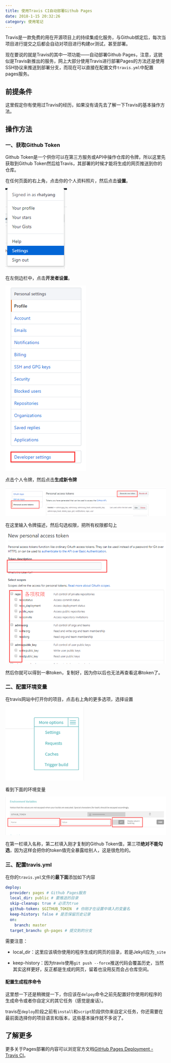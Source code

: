 ```yaml
---
title: 使用Travis CI自动部署Github Pages
date: 2018-1-15 20:32:26
category: 使用笔记
---
```


Travis是一款免费的用在开源项目上的持续集成化服务，与Github绑定后，每次当项目进行提交之后都会自动对项目进行构建or测试，甚至部署。

现在要说的就是Travis的其中一项功能——自动部署Github Pages，注意，这貌似是Travis新推出的服务，网上大部分使用Travis进行部署Pages的方法还是使用SSH协议来推送到部署分支，而现在可以直接在配置文件`travis.yml`中配置pages服务。

## 前提条件

这里假定你有使用过Travis的经历，如果没有请先去了解一下Travis的基本操作方法。



## 操作方法

### 一、获取Github Token

Github Token是一个供你可以在第三方服务或API中操作仓库的令牌，所以这里先获取到Github Token然后给Travis，其部署的时候才能将生成的网页推送到你的仓库。

在任何页面的右上角，点击你的个人资料照片，然后点击**设置**。

![](/pics/2018/01/1501.png)

在左侧边栏中，点击**开发者设置**。

![](/pics/2018/01/1502.png)

点击个人令牌，然后点击**生成新令牌**

![](/pics/2018/01/1503.png)

在这里输入令牌描述，然后勾选权限，把所有权限都勾上

![](/pics/2018/01/1504.png)

然后你就可以得到一串token，复制好，因为你以后也无法再查看这串token了。

### 二、配置环境变量

在travis网站中打开你的项目，点击右上角的更多选项，选择设置

![](/pics/2018/01/1505.png)

看到下面的环境变量

![](/pics/2018/01/1506.png)

在第一栏填入名称，第二栏填入刚才复制的Github Token值，第三项**绝对不能勾选**，因为这样会把你的token值完全暴露给别人，这是很危险的。

### 三、配置travis.yml

在你的`travis.yml`文件的**最下面**添加如下内容

```yml
deploy:
  provider: pages # Github Pages服务
  local_dir: public # 要推送的目录
  skip-cleanup: true # 必须为true
  github-token: $GITHUB_TOKEN  # 你刚才在设置中填入的变量名
  keep-history: false # 是否保留历史记录
  on:
    branch: master
  target_branch: gh-pages # 提交到的分支
```

需要注意：

- local_dir：这里应该填你使用的程序生成的网页的目录，若是Jekyll应为`_site`

- keep-history：因为travis使用`git push --force`推送代码会覆盖历史，当然其实这样更好，反正都是生成的网页，留着也没用反而会占仓库空间。

#### 配置生成程序命令

这里想一下还是稍微提一下，你应该在`delpoy`命令之前先配置好你使用的程序的生成命令或者你自定义的其它任务（感觉是废话）。

travis在`deploy`阶段之前有`install`和`script`阶段供你来自定义任务，你还需要在最前面选择你的项目语言和版本，这些基本操作就不多说了。

## 了解更多

更多关于Pages部署的内容可以浏览官方文档[GitHub Pages Deployment - Travis CI](https://docs.travis-ci.com/user/deployment/pages/)。
